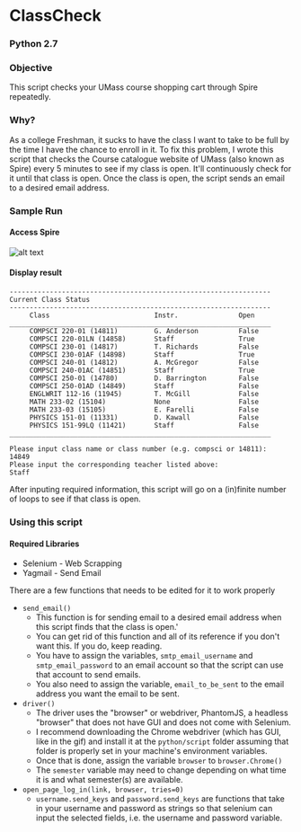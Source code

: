 # ClassCheck 
### Python 2.7
### Objective
This script checks your UMass course shopping cart through Spire repeatedly.
### Why?
As a college Freshman, it sucks to have the class I want to take to be full by the time I have the chance to enroll in it. To fix this problem, I wrote this script that checks the Course catalogue website of UMass (also known as Spire) every 5 minutes to see if my class is open. It'll continuously check for it until that class is open. Once the class is open, the script sends an email to a desired email address.

### Sample Run
#### Access Spire
![alt text](http://i.imgur.com/veNbVsH.gif "Accessing Spire with Selenium")
#### Display result
```
-----------------------------------------------------------------
Current Class Status
-----------------------------------------------------------------
     Class                          Instr.               Open
_________________________________________________________________
     COMPSCI 220-01 (14811)         G. Anderson          False
     COMPSCI 220-01LN (14858)       Staff                True
     COMPSCI 230-01 (14817)         T. Richards          False
     COMPSCI 230-01AF (14898)       Staff                True
     COMPSCI 240-01 (14812)         A. McGregor          False
     COMPSCI 240-01AC (14851)       Staff                True
     COMPSCI 250-01 (14780)         D. Barrington        False
     COMPSCI 250-01AD (14849)       Staff                False
     ENGLWRIT 112-16 (11945)        T. McGill            False
     MATH 233-02 (15104)            None                 False
     MATH 233-03 (15105)            E. Farelli           False
     PHYSICS 151-01 (11331)         D. Kawall            False
     PHYSICS 151-99LQ (11421)       Staff                False
_________________________________________________________________

Please input class name or class number (e.g. compsci or 14811):
14849
Please input the corresponding teacher listed above:
Staff
```
After inputing required information, this script will go on a (in)finite number of loops to see if that class is open.
### Using this script
#### Required Libraries
* Selenium - Web Scrapping
* Yagmail  - Send Email

There are a few functions that needs to be edited for it to work properly
- ```send_email()```
     - This function is for sending email to a desired email address when this script finds that the class is open.'
     - You can get rid of this function and all of its reference if you don't want this. If you do, keep reading.
     - You have to assign the variables, ```smtp_email_username``` and ```smtp_email_password``` to an email account so that the script can use that account to send emails.
     - You also need to assign the variable, ```email_to_be_sent``` to the email address you want the email to be sent.
- ```driver()```
     - The driver uses the "browser" or webdriver, PhantomJS, a headless "browser" that does not have GUI and does not come with Selenium.
     - I recommend downloading the Chrome webdriver (which has GUI, like in the gif) and install it at the ```python/script``` folder assuming that folder is properly set in your machine's environment variables.
     - Once that is done, assign the variable ```browser``` to ```browser.Chrome()```
     - The ```semester``` variable may need to change depending on what time it is and what semester(s) are available.
- ```open_page_log_in(link, browser, tries=0)```
     - ```username.send_keys``` and ```password.send_keys``` are functions that take in your username and password as strings so that selenium can input the selected fields, i.e. the username and password variable.
     

